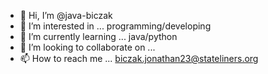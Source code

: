 - 👋 Hi, I’m @java-biczak
- 👀 I’m interested in ... programming/developing
- 🌱 I’m currently learning ... java/python
- 💞️ I’m looking to collaborate on ...
- 📫 How to reach me ... biczak.jonathan23@stateliners.org

<!---
java-biczak/java-biczak is a ✨ special ✨ repository because its `README.md` (this file) appears on your GitHub profile.
You can click the Preview link to take a look at your changes.
--->
